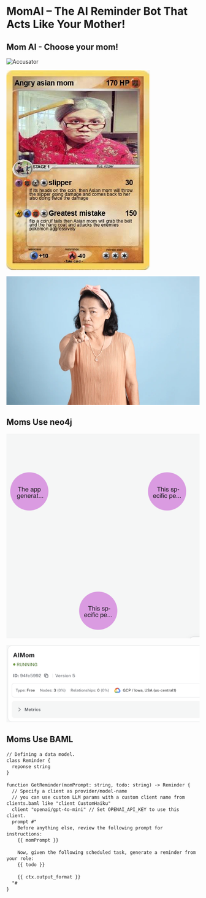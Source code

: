 # MomAI – The AI Reminder Bot That Acts Like Your Mother!

## Mom AI - Choose your mom!

![Accusator](public/moms/accusator.png)

![Angry](public/moms/angry.png)

![Dissapointed](public/moms/dissapointed.png)

## Moms Use neo4j

![Graph](public/moms/graph.png)

![Neo4j](public/moms/neo4j.png)

## Moms Use BAML

```
// Defining a data model.
class Reminder {
  reponse string
}

function GetReminder(momPrompt: string, todo: string) -> Reminder {
  // Specify a client as provider/model-name
  // you can use custom LLM params with a custom client name from clients.baml like "client CustomHaiku"
  client "openai/gpt-4o-mini" // Set OPENAI_API_KEY to use this client.
  prompt #"
    Before anything else, review the following prompt for instructions:
    {{ momPrompt }}

    Now, given the following scheduled task, generate a reminder from your role:
    {{ todo }}

    {{ ctx.output_format }}
  "#
}
```



